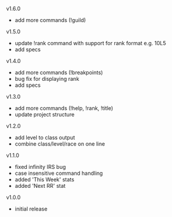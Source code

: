 v1.6.0
- add more commands (!guild)

v1.5.0
- update !rank command with support for rank format e.g. 10L5
- add specs

v1.4.0
- add more commands (!breakpoints)
- bug fix for displaying rank
- add specs

v1.3.0
- add more commands (!help, !rank, !title)
- update project structure

v1.2.0
- add level to class output
- combine class/level/race on one line

v1.1.0
- fixed infinity IRS bug
- case insensitive command handling
- added 'This Week' stats
- added 'Next RR' stat

v1.0.0
- initial release
